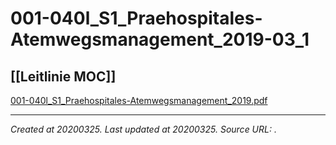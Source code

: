 # 001-040l_S1_Praehospitales-Atemwegsmanagement_2019-03_1
 [[Leitlinie MOC]] 
---



[001-040l\_S1\_Praehospitales-Atemwegsmanagement\_2019.pdf](./resources/202003252133.22_001-040l_S1_Praehospitales-Atemwegsmanagement_2019-03_1.resources/001-040l_S1_Praehospitales-Atemwegsmanagement_2019.pdf)

---

_Created at 20200325._
_Last updated at 20200325._
_Source URL: [](https://www.awmf.org/uploads/tx_szleitlinien/001-040l_S1_Praehospitales-Atemwegsmanagement_2019-03_1.pdf)._



